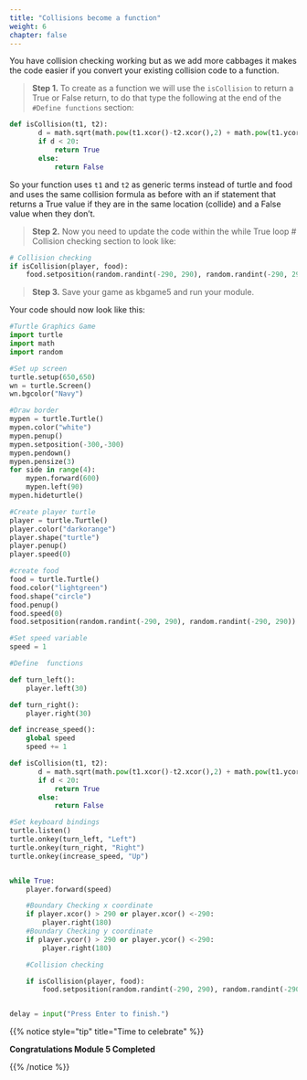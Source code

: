 ```yaml
---
title: "Collisions become a function"
weight: 6
chapter: false
---
```


You have collision checking working but as we add more cabbages it makes the code easier if you convert your existing collision code to a function.

>**Step 1.**  To create as a function we will use the `isCollision` to return a True or False return, to do that type the following at the end of the `#Define functions` section:

```python {title="python"}
def isCollision(t1, t2):
       d = math.sqrt(math.pow(t1.xcor()-t2.xcor(),2) + math.pow(t1.ycor()-t2.ycor(),2))
       if d < 20:
           return True
       else:
           return False
```

So your function uses `t1` and `t2` as generic terms instead of turtle and food and uses the same collision formula as before with an if statement that returns a True value if they are in the same location \(collide\) and a False value when they don’t.

>**Step 2.**  Now you need to update the code within the while True loop \# Collision checking section to look like:

```python {title="python"}
# Collision checking
if isCollision(player, food):
    food.setposition(random.randint(-290, 290), random.randint(-290, 290))
```

>**Step 3.** Save your game as kbgame5 and run your module.

Your code should now look like this: 

```python {title="python"}
#Turtle Graphics Game
import turtle
import math
import random

#Set up screen
turtle.setup(650,650)
wn = turtle.Screen()
wn.bgcolor("Navy")

#Draw border
mypen = turtle.Turtle()
mypen.color("white")
mypen.penup()
mypen.setposition(-300,-300)
mypen.pendown()
mypen.pensize(3)
for side in range(4):
    mypen.forward(600)
    mypen.left(90)
mypen.hideturtle()

#Create player turtle
player = turtle.Turtle()
player.color("darkorange")
player.shape("turtle")
player.penup()
player.speed(0)

#create food
food = turtle.Turtle()
food.color("lightgreen")
food.shape("circle")
food.penup()
food.speed(0)
food.setposition(random.randint(-290, 290), random.randint(-290, 290))

#Set speed variable
speed = 1

#Define  functions

def turn_left():
    player.left(30)

def turn_right():
    player.right(30)

def increase_speed():
    global speed
    speed += 1

def isCollision(t1, t2):
       d = math.sqrt(math.pow(t1.xcor()-t2.xcor(),2) + math.pow(t1.ycor()-t2.ycor(),2))
       if d < 20:
           return True
       else:
           return False

#Set keyboard bindings
turtle.listen()
turtle.onkey(turn_left, "Left")
turtle.onkey(turn_right, "Right")
turtle.onkey(increase_speed, "Up")


while True:
    player.forward(speed)

    #Boundary Checking x coordinate
    if player.xcor() > 290 or player.xcor() <-290:
        player.right(180)
    #Boundary Checking y coordinate
    if player.ycor() > 290 or player.ycor() <-290:
        player.right(180)

    #Collision checking

    if isCollision(player, food):
        food.setposition(random.randint(-290, 290), random.randint(-290, 290))


delay = input("Press Enter to finish.")
```

{{% notice style="tip" title="Time to celebrate" %}}

**Congratulations Module 5 Completed**

{{% /notice %}}